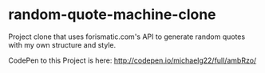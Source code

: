 # random-quote-machine-clone
Project clone that uses forismatic.com's API to generate random quotes with my own structure and style.

CodePen to this Project is here: http://codepen.io/michaelg22/full/ambRzo/
